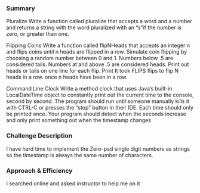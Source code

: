 ### Summary
Pluralize
Write a function called pluralize that accepts a word and a number and returns a string with the word pluralized with an “s”if the number is zero, or greater than one.

Flipping Coins
Write a function called flipNHeads that accepts an integer n and flips coins until n heads are flipped in a row. Simulate coin flipping by choosing a random number between 0 and 1. Numbers below .5 are considered tails. Numbers at and above .5 are considered heads. Print out heads or tails on one line for each flip. Print It took FLIPS flips to flip N heads in a row. once n heads have been in a row.


Command Line Clock
Write a method clock that uses Java’s built-in LocalDateTime object to constantly print out the current time to the console, second by second. The program should run until someone manually kills it with CTRL-C or presses the “stop” button in their IDE. Each time should only be printed once. Your program should detect when the seconds increase and only print something out when the timestamp changes
### Challenge Description
I have hard time to implement the Zero-pad single digit numbers as strings so the timestamp is always the same number of characters.

### Approach & Efficiency
I searched online and asked instructor to help me on it 



